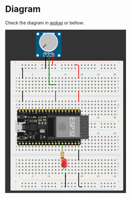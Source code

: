 # Diagram

Check the diagram in [wokwi](https://wokwi.com/projects/389585231654382593) or bellow:

![pwm](../images/pwm.png)
